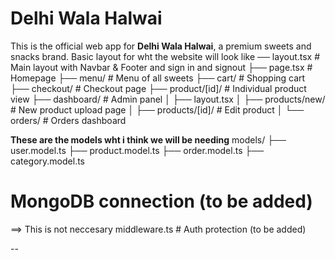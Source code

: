 # Delhi Wala Halwai 
This is the official web app for **Delhi Wala Halwai**, a premium sweets and snacks brand.
Basic layout for wht the website will look like 
── layout.tsx # Main layout with Navbar & Footer and sign in and signout 
├── page.tsx # Homepage
├── menu/ # Menu of all sweets
├── cart/ # Shopping cart
├── checkout/ # Checkout page
├── product/[id]/ # Individual product view
├── dashboard/ # Admin panel
│ ├── layout.tsx
│ ├── products/new/ # New product upload page
│ ├── products/[id]/ # Edit product
│ └── orders/ # Orders dashboard


**These are the models wht i think we will be needing**
models/
├── user.model.ts
├── product.model.ts
├── order.model.ts
├── category.model.ts

 # MongoDB connection (to be added)
==> This is not neccesary middleware.ts # Auth protection (to be added) 


--
